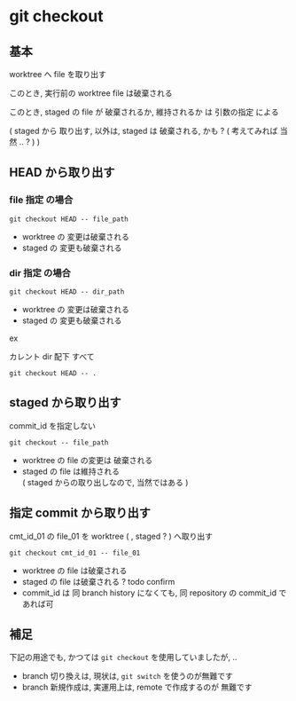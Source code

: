 
# git checkout


## 基本

worktree へ file を取り出す

このとき, 実行前の worktree file は破棄される

このとき, staged の file が 破棄されるか, 維持されるか は 引数の指定 による

( staged から 取り出す, 以外は, staged は 破棄される, かも ? ( 考えてみれば 当然 .. ? ) )


## HEAD から取り出す

### file 指定 の場合

```
git checkout HEAD -- file_path
```

- worktree の 変更は破棄される
- staged   の 変更も破棄される


### dir 指定 の場合

```
git checkout HEAD -- dir_path
```

- worktree の 変更は破棄される
- staged   の 変更も破棄される

ex

カレント dir 配下 すべて

```
git checkout HEAD -- .
```



## staged から取り出す

commit_id を指定しない

```
git checkout -- file_path
```

- worktree の file の変更は 破棄される
- staged   の file は維持される  
  ( staged からの取り出しなので, 当然ではある )



## 指定 commit から取り出す

cmt_id_01 の file_01 を worktree ( , staged ? ) へ取り出す

```
git checkout cmt_id_01 -- file_01
```

- worktree の file は破棄される
- staged   の file は破棄される ? todo confirm
- commit_id は 同 branch history になくても, 同 repository の commit_id であれば可



## 補足

下記の用途でも, かつては `git checkout` を使用していましたが, ..

- branch 切り換えは, 現状は, `git switch` を使うのが無難です
- branch 新規作成は, 実運用上は, remote で作成するのが 無難です



